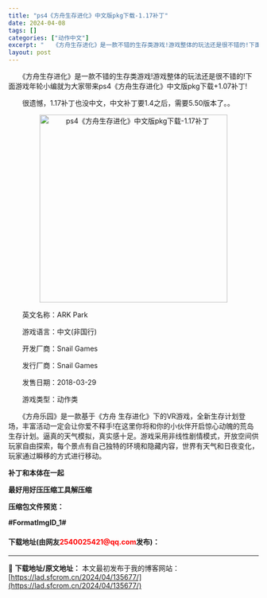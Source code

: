 ```yaml
---
title: "ps4《方舟生存进化》中文版pkg下载-1.17补丁"
date: 2024-04-08
tags: []
categories: ["动作中文"]
excerpt: "　　《方舟生存进化》是一款不错的生存类游戏!游戏整体的玩法还是很不错的!下面游戏年轮小编就为大家带来ps4《方舟生存进化》中文版pkg下载+1.07补丁! 　　很遗憾，1.17补丁也没中文，中文补丁要1.4之后，需要5.50版本了。。 　　英文名称：ARK Park 　　游戏语言：中文(非国行) 　&hellip;"
layout: post
---
```


 <p>　　《方舟生存进化》是一款不错的生存类游戏!游戏整体的玩法还是很不错的!下面游戏年轮小编就为大家带来ps4《方舟生存进化》中文版pkg下载+1.07补丁!</p> <p>　　很遗憾，1.17补丁也没中文，中文补丁要1.4之后，需要5.50版本了。。</p> <p align="center"><img align="" border="0" src="https://lad.sfcrom.cn/wp-content/uploads/2024/04/20240408_661356b968388.webp" width="378" alt="ps4《方舟生存进化》中文版pkg下载-1.17补丁" /></p> <p>　　英文名称：ARK Park</p> <p>　　游戏语言：中文(非国行)</p> <p>　　开发厂商：Snail Games</p> <p>　　发行厂商：Snail Games</p> <p>　　发售日期：2018-03-29</p> <p>　　游戏类型：动作类</p> <p>　　《方舟乐园》是一款基于《方舟 生存进化》下的VR游戏，全新生存计划登场，丰富活动一定会让你爱不释手!在这里你将和你的小伙伴开启惊心动魄的荒岛生存计划。逼真的天气模拟，真实感十足。游戏采用非线性剧情模式，开放空间供玩家自由探索，每个景点有自己独特的环境和隐藏内容，世界有天气和日夜变化，玩家通过瞬移的方式进行移动。</p> <p><strong>补丁和本体在一起</strong></p> <p><strong>最好用好压压缩工具解压缩</strong></p> <p><strong>压缩包文件预览：</strong></p> <p><strong>#FormatImgID_1#</strong></p> <p><h4>下载地址(由网友<font color="red">2540025421@qq.com</font>发布)：</h4></p> 

---
📖 **下载地址/原文地址：** 本文最初发布于我的博客网站：[https://lad.sfcrom.cn/2024/04/135677/](https://lad.sfcrom.cn/2024/04/135677/)
